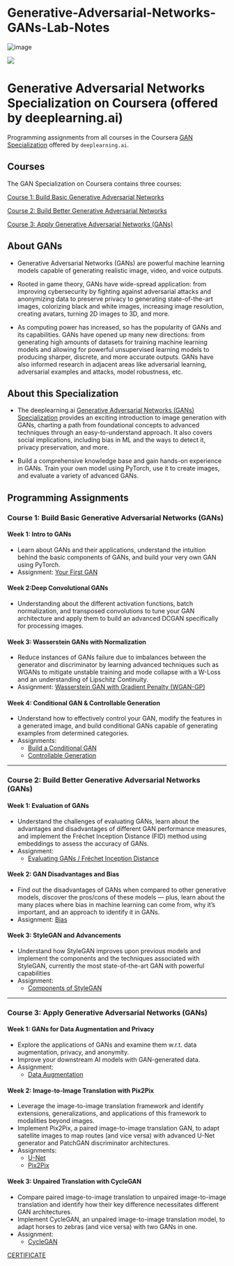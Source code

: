 # Generative-Adversarial-Networks-GANs-Lab-Notes

![image](https://user-images.githubusercontent.com/45831222/185045761-4f266d35-0f79-4e2c-a0fc-e81c5244d71d.png)

![](GAN-banner.jpg)

# Generative Adversarial Networks Specialization on Coursera (offered by deeplearning.ai)

Programming assignments from all courses in the Coursera [GAN Specialization](https://www.deeplearning.ai/generative-adversarial-networks-specialization/) offered by `deeplearning.ai`.

## Courses

The GAN Specialization on Coursera contains three courses:

[Course 1: Build Basic Generative Adversarial Networks](https://www.coursera.org/learn/build-basic-generative-adversarial-networks-gans)

[Course 2: Build Better Generative Adversarial Networks](https://www.coursera.org/learn/build-better-generative-adversarial-networks-gans)

[Course 3: Apply Generative Adversarial Networks (GANs)](https://www.coursera.org/learn/apply-generative-adversarial-networks-gans)

## About GANs

- Generative Adversarial Networks (GANs) are powerful machine learning models capable of generating realistic image, video, and voice outputs. 

- Rooted in game theory, GANs have wide-spread application: from improving cybersecurity by fighting against adversarial attacks and anonymizing data to preserve privacy to generating state-of-the-art images, colorizing black and white images, increasing image resolution, creating avatars, turning 2D images to 3D, and more.   
- As computing power has increased, so has the popularity of GANs and its capabilities. GANs have opened up many new directions: from generating high amounts of datasets for training machine learning models and allowing for powerful unsupervised learning models to producing sharper, discrete, and more accurate outputs. GANs have also informed research in adjacent areas like adversarial learning, adversarial examples and attacks, model robustness, etc.

## About this Specialization

- The deeplearning.ai [Generative Adversarial Networks (GANs) Specialization](https://bit.ly/3bxUX44) provides an exciting introduction to image generation with GANs, charting a path from foundational concepts to advanced techniques through an easy-to-understand approach. It also covers social implications, including bias in ML and the ways to detect it, privacy preservation, and more.

- Build a comprehensive knowledge base and gain hands-on experience in GANs. Train your own model using PyTorch, use it to create images, and evaluate a variety of advanced GANs.

## Programming Assignments

### Course 1: Build Basic Generative Adversarial Networks (GANs)

#### Week 1: Intro to GANs

- Learn about GANs and their applications, understand the intuition behind the basic components of GANs, and build your very own GAN using PyTorch.
- Assignment: [Your First GAN](https://github.com/dileepkanumuri/Generative-Adversarial-Networks-GANs-Specialization/blob/main/1.%20Build%20Basic%20Generative%20Adversarial%20Networks%20(GANs)/1.%20Your%20First%20GAN.ipynb)
	
#### Week 2:Deep Convolutional GANs

- Understanding about the different activation functions, batch normalization, and transposed convolutions to tune your GAN architecture and apply them to build an advanced DCGAN specifically for processing images.

#### Week 3: Wasserstein GANs with Normalization

- Reduce instances of GANs failure due to imbalances between the generator and discriminator by learning advanced techniques such as WGANs to mitigate unstable training and mode collapse with a W-Loss and an understanding of Lipschitz Continuity.
- Assignment: [Wasserstein GAN with Gradient Penalty (WGAN-GP)](https://github.com/dileepkanumuri/Generative-Adversarial-Networks-GANs-Specialization/blob/main/1.%20Build%20Basic%20Generative%20Adversarial%20Networks%20(GANs)/2.%20WGAN.ipynb)

#### Week 4: Conditional GAN & Controllable Generation

- Understand how to effectively control your GAN, modify the features in a generated image, and build conditional GANs capable of generating examples from determined categories.
- Assignments:
	- [Build a Conditional GAN](https://github.com/dileepkanumuri/Generative-Adversarial-Networks-GANs-Specialization/blob/main/1.%20Build%20Basic%20Generative%20Adversarial%20Networks%20(GANs)/3.%20Conditional%20GAN.ipynb)
	- [Controllable Generation](https://github.com/dileepkanumuri/Generative-Adversarial-Networks-GANs-Specialization/blob/main/1.%20Build%20Basic%20Generative%20Adversarial%20Networks%20(GANs)/4.%20Controllable%20Generation.ipynb)

---

### Course 2: Build Better Generative Adversarial Networks (GANs)

#### Week 1: Evaluation of GANs

- Understand the challenges of evaluating GANs, learn about the advantages and disadvantages of different GAN performance measures, and implement the Fréchet Inception Distance (FID) method using embeddings to assess the accuracy of GANs.
- Assignment:
	- [Evaluating GANs / Fréchet Inception Distance](https://github.com/dileepkanumuri/Generative-Adversarial-Networks-GANs-Specialization/blob/main/2.%20Build%20Better%20Generative%20Adversarial%20Networks%20(GANs)/1.%20Fr%C3%A9chet%20Inception%20Distance.ipynb)

#### Week 2: GAN Disadvantages and Bias

- Find out the disadvantages of GANs when compared to other generative models, discover the pros/cons of these models — plus, learn about the many places where bias in machine learning can come from, why it’s important, and an approach to identify it in GANs.
- Assignment: [Bias](https://github.com/dileepkanumuri/Generative-Adversarial-Networks-GANs-Specialization/blob/main/2.%20Build%20Better%20Generative%20Adversarial%20Networks%20(GANs)/2.%20Bias.ipynb)

#### Week 3: StyleGAN and Advancements

- Understand how StyleGAN improves upon previous models and implement the components and the techniques associated with StyleGAN, currently the most state-of-the-art GAN with powerful capabilities
- Assignment:
	- [Components of StyleGAN](https://github.com/dileepkanumuri/Generative-Adversarial-Networks-GANs-Specialization/blob/main/2.%20Build%20Better%20Generative%20Adversarial%20Networks%20(GANs)/3.%20Components%20of%20StyleGAN.ipynb)
	
---
### Course 3: Apply Generative Adversarial Networks (GANs)

#### Week 1: GANs for Data Augmentation and Privacy

- Explore the applications of GANs and examine them w.r.t. data augmentation, privacy, and anonymity.
- Improve your downstream AI models with GAN-generated data.
- Assignment:
	- [Data Augmentation](https://github.com/dileepkanumuri/Generative-Adversarial-Networks-GANs-Specialization/blob/main/3.%20Apply%20Generative%20Adversarial%20Networks%20(GANs)/1.%20Data%20Augmentation)

#### Week 2: Image-to-Image Translation with Pix2Pix

- Leverage the image-to-image translation framework and identify extensions, generalizations, and applications of this framework to modalities beyond images.
- Implement Pix2Pix, a paired image-to-image translation GAN, to adapt satellite images to map routes (and vice versa) with advanced U-Net generator and PatchGAN discriminator architectures.
- Assignments:
	- [U-Net](https://github.com/dileepkanumuri/Generative-Adversarial-Networks-GANs-Specialization/blob/main/3.%20Apply%20Generative%20Adversarial%20Networks%20(GANs)/2.%20U-Net.ipynb)
	- [Pix2Pix](https://github.com/dileepkanumuri/Generative-Adversarial-Networks-GANs-Specialization/blob/main/3.%20Apply%20Generative%20Adversarial%20Networks%20(GANs)/3.%20Pix2Pix.ipynb)

#### Week 3: Unpaired Translation with CycleGAN

- Compare paired image-to-image translation to unpaired image-to-image translation and identify how their key difference necessitates different GAN architectures.
- Implement CycleGAN, an unpaired image-to-image translation model, to adapt horses to zebras (and vice versa) with two GANs in one.
- Assignment:
	- [CycleGAN](https://nbviewer.jupyter.org/github/amanchadha/coursera-gan-specialization/blob/main/C3%20-%20Apply%20Generative%20Adversarial%20Network%20(GAN)/Week%203/C3W3_Assignment.ipynb)
	
[CERTIFICATE](https://www.coursera.org/account/accomplishments/specialization/certificate/G92VWKBBHN68)
